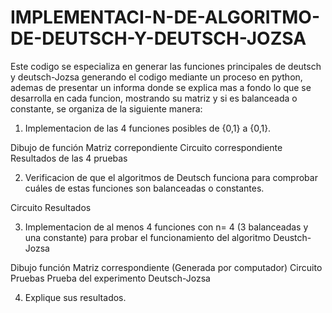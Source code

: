 # IMPLEMENTACI-N-DE-ALGORITMO-DE-DEUTSCH-Y-DEUTSCH-JOZSA
Este codigo se especializa en generar las funciones principales de deutsch y deutsch-Jozsa generando el codigo mediante un proceso en python, ademas de presentar un informa donde se explica mas a fondo lo que se desarrolla en cada funcion, mostrando su matriz y si es balanceada o constante, se organiza de la siguiente manera:

1. Implementacion de las 4 funciones posibles de {0,1} a {0,1}.

Dibujo de función
Matriz correpondiente
Circuito correspondiente
Resultados de las 4 pruebas

2. Verificacion de que el algoritmos de Deutsch funciona para comprobar cuáles de estas funciones son balanceadas o constantes.

Circuito
Resultados

3. Implementacion de al menos 4 funciones con n= 4 (3 balanceadas y una constante) para probar el funcionamiento del algoritmo Deustch-Jozsa

Dibujo función
Matriz correspondiente (Generada por computador)
Circuito
Pruebas
Prueba del experimento Deutsch-Jozsa

4. Explique sus resultados.
